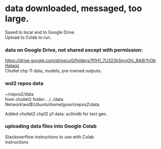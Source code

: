 # data downloaded, messaged, too large.  
Saved to local and to Google Drive.  
Upload to Colab to run.  

### data on Google Drive, not shared except with permission:  
https://drive.google.com/drive/u/0/folders/1f1H1_7U322kSmyOhi_RA8rYrObHataqz  
Chollet chp 11 data, models, pre-trained outputs.  

### wsl2 repos data  
~/repos2/data  
from chollet2 folder: ../../data
Network\wsl$\Ubuntu\home\jyoon\repos2\data 

Added chollet2 chp12 p1 data: aclImdb for text gen.

### uploading data files into Google Colab  

Stackoverflow instructions to use with Colab  
<img sruc="./Google_Colab_Get_Files.png">instructions
